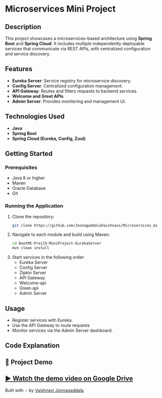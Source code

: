 # Microservices Mini Project

## Description
This project showcases a microservices-based architecture using **Spring Boot** and **Spring Cloud**. It includes multiple independently deployable services that communicate via REST APIs, with centralized configuration and service discovery.

## Features
- **Eureka Server**: Service registry for microservice discovery.
- **Config Server**: Centralized configuration management.
- **API Gateway**: Routes and filters requests to backend services.
- **Welcome and Greet APIs**
- **Admin Server**: Provides monitoring and management UI.

## Technologies Used
- **Java**
- **Spring Boot**
- **Spring Cloud (Eureka, Config, Zuul)**

## Getting Started

### Prerequisites
- Java 8 or higher
- Maven
- Oracle Database
- Git

### Running the Application
1. Clone the repository:
    ```sh
    git clone https://github.com/JonnagaddalaVaishnavi/Microservices_mini_project.git
    ```
2. Navigate to each module and build using Maven:
    ```sh
    cd BootMS-Proj15-MiniProject-EurekaServer
    mvn clean install
    ```
3. Start services in the following order:
    - Eureka Server
    - Config Server
    - Zipkin Server
    - API Gateway
    - Welcome-api
    - Greet-api
    - Admin Server

## Usage
- Register services with Eureka.
- Use the API Gateway to route requests
- Monitor services via the Admin Server dashboard.

## Code Explanation
## 🎥 Project Demo

[▶️ Watch the demo video on Google Drive](https://drive.google.com/file/d/1B-9d1vbUa523CDO9wDn2U7Pd-061lPEW/view?usp=sharing)
---

Built with 💡 by [Vaishnavi Jonnagaddala](https://github.com/JonnagaddalaVaishnavi)
